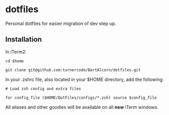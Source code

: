 # dotfiles

Personal dotfiles for easier migration of dev step up.

## Installation

In iTerm2:

`cd $home`

`git clone git@github.com:turnercode/BartAlcorn/dotfiles.git`

In your .zshrc file, also located in your \$HOME directory, add the following:

`# Load zsh config and extra files`

`for config_file ($HOME/DotFiles/configs/*.zsh) source $config_file`

All aliases and other goodies will be available on all **new** iTerm windows.
